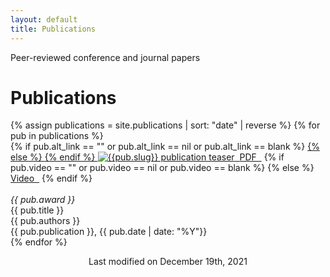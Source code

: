 ```yaml
---
layout: default
title: Publications
---
```


Peer-reviewed conference and journal papers

<h1 class="mt-4">Publications</h1>
{% assign publications = site.publications | sort: "date" | reverse %}
{% for pub in publications %}
<div class="pubitem">
<div class="pubteaser">
  {% if pub.alt_link == ""  or pub.alt_link == nil or pub.alt_link == blank %}
    <a href="/download/{{ pub.slug}}.pdf">
  {% else %}
    <a href="{{ pub.alt_link }}">
  {% endif %}
    <img src="/assets/img/{{ pub.slug }}_small.png" alt="{{pub.slug}} publication teaser"/>&nbsp; <i class="fa fa-file-pdf-o"></i> PDF &nbsp;</a>
  {% if pub.video == "" or pub.video == nil or pub.video == blank %}
  {% else %}
    <a href="{{pub.video}}">
    <i class="fa fa-youtube-play"></i> Video &nbsp;</a>
  {% endif %} 
    <br/><br/><i class="pubaward">{{ pub.award }}</i>

</div>
  <div class="pubtitle">
    {{ pub.title }}
  </div>
  <div class="pubauthors">
    {{ pub.authors }}
  </div>
  <div class="pubinfo">
    {{ pub.publication }}, {{ pub.date | date: "%Y"}}
  </div>

</div>
{% endfor %}

<center>
<p class="modtext">
Last modified on December 19th, 2021
</p>
</center>